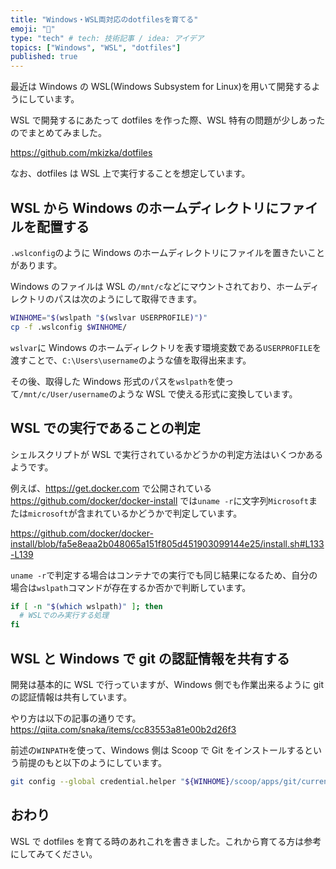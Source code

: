 ```yaml
---
title: "Windows・WSL両対応のdotfilesを育てる"
emoji: "🐙"
type: "tech" # tech: 技術記事 / idea: アイデア
topics: ["Windows", "WSL", "dotfiles"]
published: true
---
```


最近は Windows の WSL(Windows Subsystem for Linux)を用いて開発するようにしています。

WSL で開発するにあたって dotfiles を作った際、WSL 特有の問題が少しあったのでまとめてみました。

https://github.com/mkizka/dotfiles

なお、dotfiles は WSL 上で実行することを想定しています。

## WSL から Windows のホームディレクトリにファイルを配置する

`.wslconfig`のように Windows のホームディレクトリにファイルを置きたいことがあります。

Windows のファイルは WSL の`/mnt/c`などにマウントされており、ホームディレクトリのパスは次のようにして取得できます。

```sh
WINHOME="$(wslpath "$(wslvar USERPROFILE)")"
cp -f .wslconfig $WINHOME/
```

`wslvar`に Windows のホームディレクトリを表す環境変数である`USERPROFILE`を渡すことで、`C:\Users\username`のような値を取得出来ます。

その後、取得した Windows 形式のパスを`wslpath`を使って`/mnt/c/User/username`のような WSL で使える形式に変換しています。

## WSL での実行であることの判定

シェルスクリプトが WSL で実行されているかどうかの判定方法はいくつかあるようです。

例えば、https://get.docker.com で公開されている https://github.com/docker/docker-install では`uname -r`に文字列`Microsoft`または`microsoft`が含まれているかどうかで判定しています。

https://github.com/docker/docker-install/blob/fa5e8eaa2b048065a151f805d451903099144e25/install.sh#L133-L139

`uname -r`で判定する場合はコンテナでの実行でも同じ結果になるため、自分の場合は`wslpath`コマンドが存在するか否かで判断しています。

```sh
if [ -n "$(which wslpath)" ]; then
  # WSLでのみ実行する処理
fi
```

## WSL と Windows で git の認証情報を共有する

開発は基本的に WSL で行っていますが、Windows 側でも作業出来るように git の認証情報は共有しています。

やり方は以下の記事の通りです。
https://qiita.com/snaka/items/cc83553a81e00b2d26f3

前述の`WINPATH`を使って、Windows 側は Scoop で Git をインストールするという前提のもと以下のようにしています。

```sh
git config --global credential.helper "${WINHOME}/scoop/apps/git/current/mingw64/libexec/git-core/git-credential-manager-core.exe"
```

## おわり

WSL で dotfiles を育てる時のあれこれを書きました。これから育てる方は参考にしてみてください。
